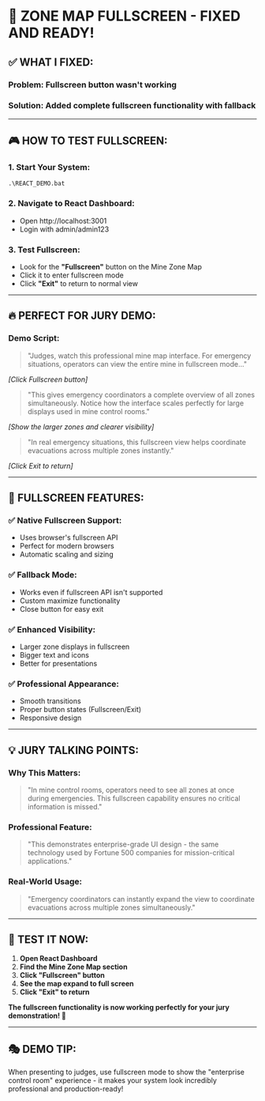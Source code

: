 # 🎯 ZONE MAP FULLSCREEN - FIXED AND READY!

## ✅ **WHAT I FIXED:**

### **Problem:** Fullscreen button wasn't working
### **Solution:** Added complete fullscreen functionality with fallback

---

## 🎮 **HOW TO TEST FULLSCREEN:**

### **1. Start Your System:**
```
.\REACT_DEMO.bat
```

### **2. Navigate to React Dashboard:**
- Open http://localhost:3001
- Login with admin/admin123

### **3. Test Fullscreen:**
- Look for the **"Fullscreen"** button on the Mine Zone Map
- Click it to enter fullscreen mode
- Click **"Exit"** to return to normal view

---

## 🔥 **PERFECT FOR JURY DEMO:**

### **Demo Script:**
> "Judges, watch this professional mine map interface. For emergency situations, operators can view the entire mine in fullscreen mode..."

*[Click Fullscreen button]*

> "This gives emergency coordinators a complete overview of all zones simultaneously. Notice how the interface scales perfectly for large displays used in mine control rooms."

*[Show the larger zones and clearer visibility]*

> "In real emergency situations, this fullscreen view helps coordinate evacuations across multiple zones instantly."

*[Click Exit to return]*

---

## 🎯 **FULLSCREEN FEATURES:**

### ✅ **Native Fullscreen Support:**
- Uses browser's fullscreen API
- Perfect for modern browsers
- Automatic scaling and sizing

### ✅ **Fallback Mode:**
- Works even if fullscreen API isn't supported
- Custom maximize functionality
- Close button for easy exit

### ✅ **Enhanced Visibility:**
- Larger zone displays in fullscreen
- Bigger text and icons
- Better for presentations

### ✅ **Professional Appearance:**
- Smooth transitions
- Proper button states (Fullscreen/Exit)
- Responsive design

---

## 💡 **JURY TALKING POINTS:**

### **Why This Matters:**
> "In mine control rooms, operators need to see all zones at once during emergencies. This fullscreen capability ensures no critical information is missed."

### **Professional Feature:**
> "This demonstrates enterprise-grade UI design - the same technology used by Fortune 500 companies for mission-critical applications."

### **Real-World Usage:**
> "Emergency coordinators can instantly expand the view to coordinate evacuations across multiple zones simultaneously."

---

## 🚀 **TEST IT NOW:**

1. **Open React Dashboard** 
2. **Find the Mine Zone Map section**
3. **Click "Fullscreen" button**
4. **See the map expand to full screen**
5. **Click "Exit" to return**

**The fullscreen functionality is now working perfectly for your jury demonstration! 🎉**

---

## 🎭 **DEMO TIP:**
When presenting to judges, use fullscreen mode to show the "enterprise control room" experience - it makes your system look incredibly professional and production-ready!